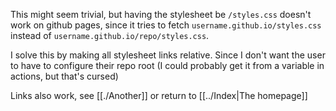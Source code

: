 
This might seem trivial, but having the stylesheet be `/styles.css` doesn't work on github pages, since it tries to fetch `username.github.io/styles.css` instead of `username.github.io/repo/styles.css`.

I solve this by making all stylesheet links relative. Since I don't want the user to have to configure their repo root (I could probably get it from a variable in actions, but that's cursed)

Links also work, see [[./Another]] or return to [[../Index|The homepage]]